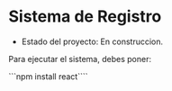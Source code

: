<h1> Sistema de Registro </h1>

- Estado del proyecto: En construccion.

Para ejecutar el sistema, debes poner:

```npm install react````
